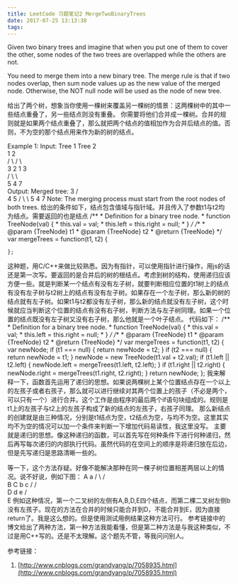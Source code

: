 ```yaml
---
title: LeetCode 习题笔记2 MergeTwoBinaryTrees
date: 2017-07-25 13:13:38
tags:
---
```


Given two binary trees and imagine that when you put one of them to cover the other, some nodes of the two trees are overlapped while the others are not.

You need to merge them into a new binary tree. The merge rule is that if two nodes overlap, then sum node values up as the new value of the merged node. Otherwise, the NOT null node will be used as the node of new tree.

给出了两个树，想象当你使用一棵树来覆盖另一棵树的情景：这两棵树中的其中一些结点重叠了，另一些结点则没有重叠。
你需要将他们合并成一棵树。合并的规则就是如果两个结点重叠了，那么就把两个结点的值相加作为合并后结点的值。否则，不为空的那个结点用来作为新的树的结点。

Example 1:
Input: 
	Tree 1                     Tree 2                  
          1                         2                             
         / \                       / \                            
        3   2                     1   3                        
       /                           \   \                      
      5                             4   7                  
Output: 
Merged tree:
	     3
	    / \
	   4   5
	  / \   \ 
	 5   4   7
Note: The merging process must start from the root nodes of both trees.
	给出的条件如下，结点包含值域与指针域。并且传入了参数t1与t2均为结点。需要返回的也是结点
	/**
	 * Definition for a binary tree node.
	 * function TreeNode(val) {
	 *     this.val = val;
	 *     this.left = this.right = null;
	 * }
	 */
	/**
	 * @param {TreeNode} t1
	 * @param {TreeNode} t2
	 * @return {TreeNode}
	 */
	var mergeTrees = function(t1, t2) {
	    
	};
这种题，用C/C++来做比较熟悉。因为有指针，可以使用指针进行操作，用js的话还是第一次写。要返回的是合并后的树的根结点。考虑到树的结构，使用递归应该方便一些。就是判断某一个结点有没有左子树，就要判断相应位置的t1树上的结点有没有左子树与t2树上的结点有没有左子树。如果存在一个左子树，那么新的树的结点就有左子树。如果t1与t2都没有左子树，那么新的结点就没有左子树，这个时候就应当判断这个位置的结点有没有右子树，判断方法与左子树同理。如果一个位置的结点既没有左子树又没有右子树，那么他就是一个叶子结点。
代码如下：
	/**
	 * Definition for a binary tree node.
	 * function TreeNode(val) {
	 *     this.val = val;
	 *     this.left = this.right = null;
	 * }
	 */
	/**
	 * @param {TreeNode} t1
	 * @param {TreeNode} t2
	 * @return {TreeNode}
	 */
	var mergeTrees = function(t1, t2) {
	    var newNode;
	    if (t1 === null) {
	        return newNode = t2;
	    }
	    if (t2 === null) {
	        return newNode = t1;
	    }
	    newNode = new TreeNode(t1.val + t2.val);
	    if (t1.left || t2.left) {
	        newNode.left = mergeTrees(t1.left, t2.left);
	    }
	    if (t1.right || t2.right) {
	        newNode.right = mergeTrees(t1.right, t2.right);
	    }
	    return newNode;
	};
我来解释一下，函数首先运用了递归的思想。如果说两棵树上某个位置结点存在一个以上的左孩子或者右孩子，那么就可以进行继续对其两个位置上的孩子（不必是两个，可以只有一个）进行合并。这个工作是由程序的最后两个if语句块组成的。规则是t1上的左孩子与t2上的左孩子构成了新的结点的左孩子，右孩子同理。
那么新结点的创建就是由三种情况，分别是t1结点为空，t2结点为空，与均不为空。这里其实均不为空的情况可以加一个条件来判断一下增加代码易读性，我这里没写。
主要就是递归的思想。像这种递归的函数，可以首先写在何种条件下进行何种递归，然后再写每次递归的内部执行代码。虽然代码的在空间上的顺序是将递归放在后边，但是先写递归是思路清晰一些的。



等一下，这个方法存疑。好像不能解决那种在同一棵子树位置相差两层以上的情况。说不好说，例如下图：
			A								a
		   / \							   / \
		  B	  C							  b   c
		 /	   							     / \
	    D									d   e
	   /								    
	  E
例如这种情况，第一个二叉树的左侧有A,B,D,E四个结点，而第二棵二叉树左侧b没有左孩子。现在的方法在合并的时候只能合并到D，不能合并到E，因为直接return了。我是这么想的。但是使用测试用例结果这种方法可行。
参考链接中的博文给出了两种方法，第一种方法我能看懂，但是第二种方法是与我这种类似，不过是用C++写的。还是不太理解。这个题先不管，等我问问别人。







参考链接：

1. [http://www.cnblogs.com/grandyang/p/7058935.html](http://www.cnblogs.com/grandyang/p/7058935.html)